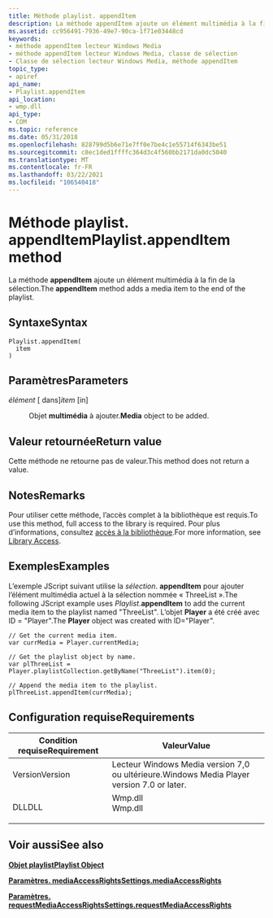 ```yaml
---
title: Méthode playlist. appendItem
description: La méthode appendItem ajoute un élément multimédia à la fin de la sélection.
ms.assetid: cc956491-7936-49e7-90ca-1f71e03448cd
keywords:
- méthode appendItem lecteur Windows Media
- méthode appendItem lecteur Windows Media, classe de sélection
- Classe de sélection lecteur Windows Media, méthode appendItem
topic_type:
- apiref
api_name:
- Playlist.appendItem
api_location:
- wmp.dll
api_type:
- COM
ms.topic: reference
ms.date: 05/31/2018
ms.openlocfilehash: 828799d5b6e71e7ff0e7be4c1e55714f6343be51
ms.sourcegitcommit: c8ec1ded1ffffc364d3c4f560bb2171da0dc5040
ms.translationtype: MT
ms.contentlocale: fr-FR
ms.lasthandoff: 03/22/2021
ms.locfileid: "106540418"
---
```

# <a name="playlistappenditem-method"></a><span data-ttu-id="07e90-106">Méthode playlist. appendItem</span><span class="sxs-lookup"><span data-stu-id="07e90-106">Playlist.appendItem method</span></span>

<span data-ttu-id="07e90-107">La méthode **appendItem** ajoute un élément multimédia à la fin de la sélection.</span><span class="sxs-lookup"><span data-stu-id="07e90-107">The **appendItem** method adds a media item to the end of the playlist.</span></span>

## <a name="syntax"></a><span data-ttu-id="07e90-108">Syntaxe</span><span class="sxs-lookup"><span data-stu-id="07e90-108">Syntax</span></span>


```JScript
Playlist.appendItem(
  item
)
```



## <a name="parameters"></a><span data-ttu-id="07e90-109">Paramètres</span><span class="sxs-lookup"><span data-stu-id="07e90-109">Parameters</span></span>

<dl> <dt>

<span data-ttu-id="07e90-110">*élément* \[ dans\]</span><span class="sxs-lookup"><span data-stu-id="07e90-110">*item* \[in\]</span></span>
</dt> <dd>

<span data-ttu-id="07e90-111">Objet **multimédia** à ajouter.</span><span class="sxs-lookup"><span data-stu-id="07e90-111">**Media** object to be added.</span></span>

</dd> </dl>

## <a name="return-value"></a><span data-ttu-id="07e90-112">Valeur retournée</span><span class="sxs-lookup"><span data-stu-id="07e90-112">Return value</span></span>

<span data-ttu-id="07e90-113">Cette méthode ne retourne pas de valeur.</span><span class="sxs-lookup"><span data-stu-id="07e90-113">This method does not return a value.</span></span>

## <a name="remarks"></a><span data-ttu-id="07e90-114">Notes</span><span class="sxs-lookup"><span data-stu-id="07e90-114">Remarks</span></span>

<span data-ttu-id="07e90-115">Pour utiliser cette méthode, l’accès complet à la bibliothèque est requis.</span><span class="sxs-lookup"><span data-stu-id="07e90-115">To use this method, full access to the library is required.</span></span> <span data-ttu-id="07e90-116">Pour plus d’informations, consultez [accès à la bibliothèque](library-access.md).</span><span class="sxs-lookup"><span data-stu-id="07e90-116">For more information, see [Library Access](library-access.md).</span></span>

## <a name="examples"></a><span data-ttu-id="07e90-117">Exemples</span><span class="sxs-lookup"><span data-stu-id="07e90-117">Examples</span></span>

<span data-ttu-id="07e90-118">L’exemple JScript suivant utilise la *sélection*. **appendItem** pour ajouter l’élément multimédia actuel à la sélection nommée « ThreeList ».</span><span class="sxs-lookup"><span data-stu-id="07e90-118">The following JScript example uses *Playlist*.**appendItem** to add the current media item to the playlist named "ThreeList".</span></span> <span data-ttu-id="07e90-119">L’objet **Player** a été créé avec ID = "Player".</span><span class="sxs-lookup"><span data-stu-id="07e90-119">The **Player** object was created with ID="Player".</span></span>


```JScript
// Get the current media item.
var currMedia = Player.currentMedia;

// Get the playlist object by name.
var plThreeList = Player.playlistCollection.getByName("ThreeList").item(0);

// Append the media item to the playlist.
plThreeList.appendItem(currMedia);

```



## <a name="requirements"></a><span data-ttu-id="07e90-120">Configuration requise</span><span class="sxs-lookup"><span data-stu-id="07e90-120">Requirements</span></span>



| <span data-ttu-id="07e90-121">Condition requise</span><span class="sxs-lookup"><span data-stu-id="07e90-121">Requirement</span></span> | <span data-ttu-id="07e90-122">Valeur</span><span class="sxs-lookup"><span data-stu-id="07e90-122">Value</span></span> |
|--------------------|------------------------------------------------------------------------------------|
| <span data-ttu-id="07e90-123">Version</span><span class="sxs-lookup"><span data-stu-id="07e90-123">Version</span></span><br/> | <span data-ttu-id="07e90-124">Lecteur Windows Media version 7,0 ou ultérieure.</span><span class="sxs-lookup"><span data-stu-id="07e90-124">Windows Media Player version 7.0 or later.</span></span><br/>                              |
| <span data-ttu-id="07e90-125">DLL</span><span class="sxs-lookup"><span data-stu-id="07e90-125">DLL</span></span><br/>     | <dl> <span data-ttu-id="07e90-126"><dt>Wmp.dll</dt></span><span class="sxs-lookup"><span data-stu-id="07e90-126"><dt>Wmp.dll</dt></span></span> </dl> |



## <a name="see-also"></a><span data-ttu-id="07e90-127">Voir aussi</span><span class="sxs-lookup"><span data-stu-id="07e90-127">See also</span></span>

<dl> <dt>

[<span data-ttu-id="07e90-128">**Objet playlist**</span><span class="sxs-lookup"><span data-stu-id="07e90-128">**Playlist Object**</span></span>](playlist-object.md)
</dt> <dt>

[<span data-ttu-id="07e90-129">**Paramètres. mediaAccessRights**</span><span class="sxs-lookup"><span data-stu-id="07e90-129">**Settings.mediaAccessRights**</span></span>](settings-mediaaccessrights.md)
</dt> <dt>

[<span data-ttu-id="07e90-130">**Paramètres. requestMediaAccessRights**</span><span class="sxs-lookup"><span data-stu-id="07e90-130">**Settings.requestMediaAccessRights**</span></span>](settings-requestmediaaccessrights.md)
</dt> </dl>

 

 





